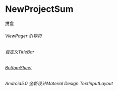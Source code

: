 # NewProjectSum
拼盘
###### ViewPager  引导页
###### 自定义TitleBar
###### [BottomSheet](https://github.com/hehonghui/android-tech-frontier/blob/master/issue-49/%E5%A6%82%E4%BD%95%E4%BD%BF%E7%94%A8BottomSheet.md)
###### Android5.0 全新设计Material Design TextInputLayout


